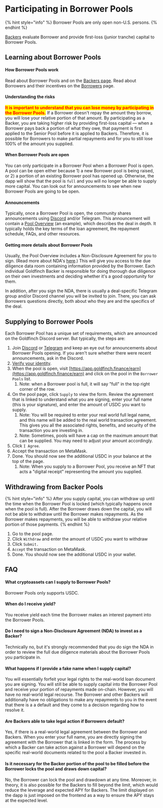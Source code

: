 # Participating in Borrower Pools

{% hint style="info" %}
Borrower Pools are only open non-U.S. persons.
{% endhint %}

[Backers](../protocol-mechanics/backers.md) evaluate Borrower and provide first-loss (junior tranche) capital to Borrower Pools.&#x20;

## Learning about Borrower Pools

#### How Borrower Pools work

Read about Borrower Pools and on the [Backers page](../protocol-mechanics/backers.md). Read about Borrowers and their incentives on the [Borrowers](../protocol-mechanics/borrowers.md) page.

#### Understanding the risks

<mark style="color:red;">**It is important to understand that you can lose money by participating in the Borrower Pools.**</mark> If a Borrower doesn't repay the amount they borrow, you will lose your relative portion of that amount. By participating as a Backer, you are taking higher risk by providing first-loss capital — when a Borrower pays back a portion of what they owe, that payment is first applied to the Senior Pool before it is applied to Backers. Therefore, it is possible for Borrowers to make partial repayments and for you to still lose 100% of the amount you supplied.

#### When Borrower Pools are open

You can only participate in a Borrower Pool when a Borrower Pool is open. A pool can be open either because 1) a new Borrower pool is being raised, or 2) a portion of an existing Borrower pool has opened up. Otherwise, the dapp will show that the pool is `full` and you will no longer be able to supply more capital. You can look out for announcements to see when new Borrower Pools are going to be open.

#### Announcements

Typically, once a Borrower Pool is open, the community shares announcements using [Discord](https://discord.com/invite/HVeaca3fN8) and/or Telegram. This announcement will contain a [Pool Overview](https://files.gitbook.com/v0/b/gitbook-x-prod.appspot.com/o/spaces%2F-MlGaVCGIXm8i0k0uhfS%2Fuploads%2FkuplVhYH6Lz4IlUCuXPT%2FSample\_Pool\_Overview.pdf?alt=media\&token=39f94f57-aa32-4e3b-8fdc-0117ad3cce37) (an example), which describes the deal in depth. It typically holds the key terms of the loan agreement, the repayment schedule, FAQs, and other resources.

#### **Getting more details about Borrower Pools**

Usually, the Pool Overview includes a Non-Disclosure Agreement for you to sign. (Read more about NDA's [here](https://www.investopedia.com/terms/n/nda.asp).) This will give you access to the due diligence data room containing information provided by the Borrower. Each individual Goldfinch Backer is responsible for doing thorough due diligence on their own investments and deciding whether it's a good opportunity for them.

In addition, after you sign the NDA, there is usually a deal-specific Telegram group and/or Discord channel you will be invited to join. There, you can ask Borrowers questions directly, both about who they are and the specifics of the deal.&#x20;

## Supplying to Borrower Pools

Each Borrower Pool has a unique set of requirements, which are announced on the Goldfinch Discord server. But typically, the steps are:

1. Join [Discord](https://discord.com/invite/HVeaca3fN8) or [Telegram](https://t.me/goldfinch\_finance) and keep an eye out for announcements about Borrower Pools opening. If you aren't sure whether there were recent announcements, ask in the Discord.
2. [Verify your identity](verifying-your-identity.md).
3. When the pool is open, visit [https://app.goldfinch.finance/earn](https://app.goldfinch.finance/earn) and click on the pool in the `Borrower Pools` list.&#x20;
   1. Note: when a Borrower pool is full, it will say "full" in the top right corner of the row.
4. On the pool page, click `Supply` to view the form. Review the agreement that is linked to understand what you are signing, enter your full name (this is your signature), and enter the amount of USDC you want to supply.
   1. Note: You will be required to enter your real world full legal name, and this name will be added to the real world transaction agreement. This gives you all the associated rights, benefits, and security of the transaction you are investing in.
   2. Note: Sometimes, pools will have a cap on the maximum amount that can be supplied. You may need to adjust your amount accordingly.
5. Click `I Agree`.
6. Accept the transaction on MetaMask.
7. Done. You should now see the additional USDC in your balance at the top of the page.
   1. Note: When you supply to a Borrower Pool, you receive an NFT that acts a "digital receipt"  representing the amount you supplied.

## Withdrawing from Backer Pools

{% hint style="info" %}
After you supply capital, you can withdraw up until the time when the Borrower Pool is locked (which typically happens once when the pool is full). After the Borrower draws down the capital, you will not be able to withdraw until the Borrower makes repayments. As the Borrower makes repayments, you will be able to withdraw your relative portion of those payments.
{% endhint %}

1. Go to the pool page.
2. Click `Withdraw` and enter the amount of USDC you want to withdraw
3. Click `Submit.`
4. `Accept` the transaction on MetaMask.
5. Done. You should now see the additional USDC in your wallet.

## FAQ

#### **What cryptoassets can I supply to  Borrower Pools?**

Borrower Pools only supports USDC.

#### **When do I receive yield?**

You receive yield each time the Borrower makes an interest payment into the Borrower Pools.&#x20;

#### **Do I need to sign a Non-Disclosure Agreement (NDA) to invest as a Backer?**

Technically no, but it's strongly recommended that you do sign the NDA in order to review the full due diligence materials about the Borrower Pools you participate in.

#### **What happens if I provide a fake name when I supply capital?**

You will essentially forfeit your legal rights to the real-world loan document you are signing. You will still be able to supply capital into the Borrower Pool and receive your portion of repayments made on-chain. However, you will have no real-world legal recourse. The Borrower and other Backers will additionally have no obligations to make any repayments to you in the event that there is a a default and they come to a decision regarding how to resolve it.

#### **Are Backers able to take legal action if Borrowers default?**

Yes, if there is a real-world legal agreement between the Borrower and Backers. When you enter your full name, you are directly signing the agreement with the Borrower that is linked in the form. The process by which a Backer can take action against a Borrower will depend on the specific real-world documents related to the pool a Backer invested in.

#### Is it necessary for the Backer portion of the pool to be filled before the Borrower locks the pool and draws down capital?

No, the Borrower can lock the pool and drawdown at any time. Moreover, in theory, it is also possible for the Backers to fill beyond the limit, which would reduce the leverage and expected APY for Backers. The limit displayed on the dapp is just imposed on the frontend as a way to ensure the APY stays at the expected level.


